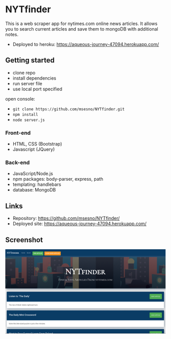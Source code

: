 # NYTfinder
This is a web scraper app for nytimes.com online news articles. It allows you to search current articles and save them to mongoDB with additional notes. 
- Deployed to heroku: https://aqueous-journey-47094.herokuapp.com/

## Getting started
- clone repo
- install dependencies
- run server file
- use local port specified

open console: <br>
- ```git clone https://github.com/msesno/NYTfinder.git``` <br>
- ```npm install``` <br>
- ```node server.js```


### Front-end
- HTML, CSS (Bootstrap)
- Javascript (JQuery)

### Back-end
- JavaScript/Node.js
- npm packages: body-parser, express, path
- templating: handlebars
- database: MongoDB

## Links
- Repository: https://github.com/msesno/NYTfinder/
- Deployed site: https://aqueous-journey-47094.herokuapp.com/


## Screenshot
<img src="/public/assets/images/ss1.png"><br>